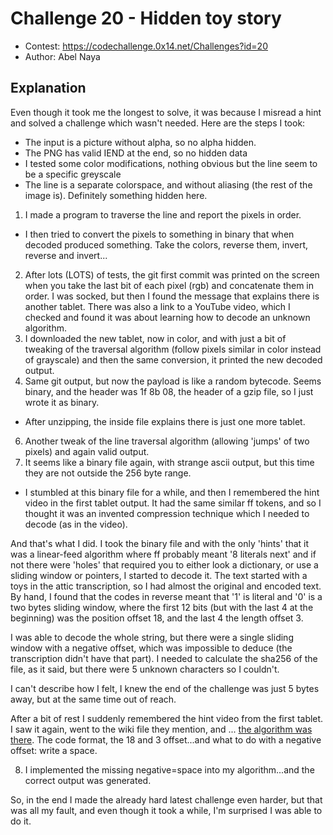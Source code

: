 # Challenge 20 - Hidden toy story
- Contest: https://codechallenge.0x14.net/Challenges?id=20
- Author: Abel Naya

## Explanation
Even though it took me the longest to solve, it was because I misread a hint and solved a challenge which wasn't needed. Here are the steps I took:

- The input is a picture without alpha, so no alpha hidden.
- The PNG has valid IEND at the end, so no hidden data
- I tested some color modifications, nothing obvious but the line seem to be a specific greyscale
- The line is a separate colorspace, and without aliasing (the rest of the image is). Definitely something hidden here.
1) I made a program to traverse the line and report the pixels in order.
- I then tried to convert the pixels to something in binary that when decoded produced something. Take the colors, reverse them, invert, reverse and invert...
2) After lots (LOTS) of tests, the git first commit was printed on the screen when you take the last bit of each pixel (rgb) and concatenate them in order. I was socked, but then I found the message that explains there is another tablet. There was also a link to a YouTube video, which I checked and found it was about learning how to decode an unknown algorithm.
3) I downloaded the new tablet, now in color, and with just a bit of tweaking of the traversal algorithm (follow pixels similar in color instead of grayscale) and then the same conversion, it printed the new decoded output.
4) Same git output, but now the payload is like a random bytecode. Seems binary, and the header was 1f 8b 08, the header of a gzip file, so I just wrote it as binary.
- After unzipping, the inside file explains there is just one more tablet.
6) Another tweak of the line traversal algorithm (allowing 'jumps' of two pixels) and again valid output.
7) It seems like a binary file again, with strange ascii output, but this time they are not outside the 256 byte range.

- I stumbled at this binary file for a while, and then I remembered the hint video in the first tablet output. It had the same similar ff tokens, and so I thought it was an invented compression technique which I needed to decode (as in the video).

And that's what I did. I took the binary file and with the only 'hints' that it was a linear-feed algorithm where ff probably meant '8 literals next' and if not there were 'holes' that required you to either look a dictionary, or use a sliding window or pointers, I started to decode it. The text started with a toys in the attic transcription, so I had almost the original and encoded text. By hand, I found that the codes in reverse meant that '1' is literal and '0' is a two bytes sliding window, where the first 12 bits (but with the last 4 at the beginning) was the position offset 18, and the last 4 the length offset 3. 

I was able to decode the whole string, but there were a single sliding window with a negative offset, which was impossible to deduce (the transcription didn't have that part). I needed to calculate the sha256 of the file, as it said, but there were 5 unknown characters so I couldn't.

I can't describe how I felt, I knew the end of the challenge was just 5 bytes away, but at the same time out of reach.

After a bit of rest I suddenly remembered the hint video from the first tablet. I saw it again, went to the wiki file they mention, and ... [the algorithm was there](https://moddingwiki.shikadi.net/wiki/Softdisk_Library_Format#LZW). The code format, the 18 and 3 offset...and what to do with a negative offset: write a space.

8) I implemented the missing negative=space into my algorithm...and the correct output was generated.

So, in the end I made the already hard latest challenge even harder, but that was all my fault, and even though it took a while, I'm surprised I was able to do it.